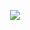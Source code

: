 <p align="center"><img src="https://cdn.discordapp.com/attachments/806845910474686467/1091751351391899759/radio_png.png"/><br>
